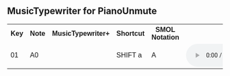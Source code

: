 <!DOCTYPE html>
<html>
<head>
<style>
table {
  font-family: arial;
  border-collapse: collapse;
  width: 100%;
}

td, th {
  border: 1px solid #dddddd;
  text-align: left;
  padding: 8px;
}
}
</style>
</head>
<body>

<h2>MusicTypewriter for PianoUnmute</h2>

<table>
  <tr>
    <th>Key</th>
    <th>Note</th>
    <th>MusicTypewriter+</th>
    <th>Shortcut</th>
    <th>SMOL Notation</th>
    <th>Piano.ff *.ogg</th>
  </tr>
  <tr>
    <td>01</td>
    <td>A0</td>
    <td></td>
    <td>SHIFT a</td>
    <td>A</td>
    <td><audio controls>
  <source src="/PianoUnmute/Piano.ff.A0.ogg" type="audio/ogg">
Your browser does not support the audio aiff element.
</audio></td>
  </tr>
 
</table>

</body>
</html>

